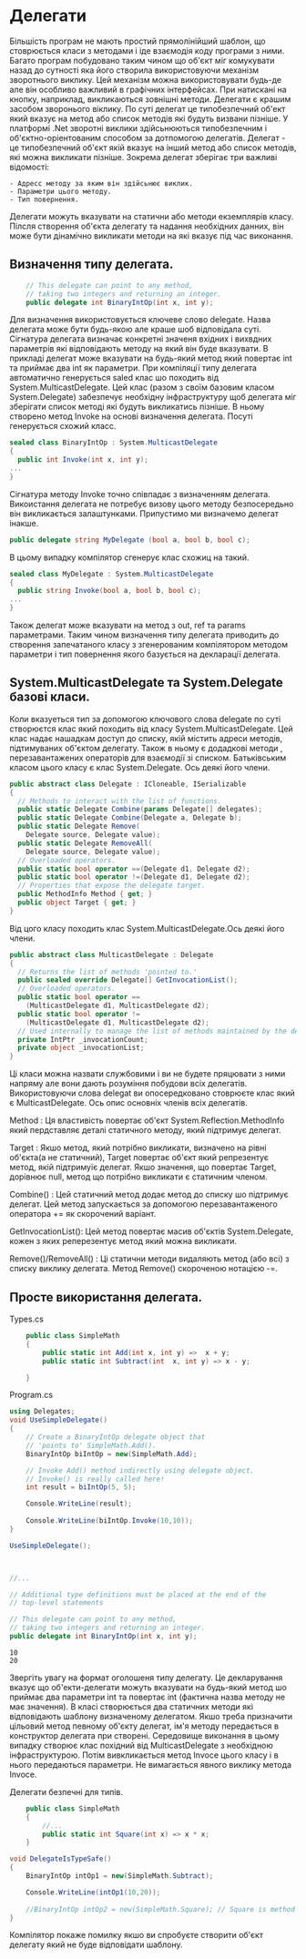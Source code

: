 # Делегати

Більшість програм не мають простий прямолінійший шаблон, що стоврюється класи  з методами і іде взаємодія коду програми з ними. Багато програм побудовано таким чином що об'єкт міг комукувати назад до сутності яка його створила використовуючи механізм зворотнього виклику. Цей механізм можна використовувати будь-де але він особливо важливий в графічних інтерфейсах. При натискані на кнопку, наприклад, викликаються зовнішні методи.
Делегати є крашим засобом зворонього віклику. По суті делегат це типобезпечний об'ект який вказує на метод або список методів які будуть визвани пізніше.
У платформі .Net зворотні виклики здійсьнюються типобезпечним і об'єктно-оріентованим способом за дотпомогою делегатів. Делегат - це типобезпечний об'єкт якій вказує на інший метод або список методів, які можна викликати пізніше. Зокрема делегат зберігає три важливі відомості:

    - Aдресс методу за яким він здійсьнює виклик.
    - Параметри цього методу.
    - Тип повернення.

Делегати можуть вказувати на статични або методи екземплярів класу.
Пілсля створення об'єкта делегату та надання необхідних данних, він може бути дінамічно викликати методи на які вказує під час виконання.

## Визначення типу делегата.

```cs
    // This delegate can point to any method,
    // taking two integers and returning an integer.
    public delegate int BinaryIntOp(int x, int y);
```
Для визначення використовується ключеве слово delegate. Назва делегата може бути будь-якою але краше шоб відповідала суті. Сігнатура делегата визначає конкретні значеня вхідних і вихвдних параметрів які відповідають методу на який він буде вказувати. В прикладі делегат може вказувати на будь-який метод який повертає int та приймає два int як параметри.
При компіляції типу делегата автоматично генерується saled клас шо походить від System.MulticastDelegate. Цей клас (разом з своїм базовим класом System.Delegate) забезпечує необхідну інфраструктуру щоб делегата міг зберігати список методі які будуть викликатись пізніше. В ньому створено метод Invoke на основі визначення делегата. Посуті генерується схожий класс.

```cs
sealed class BinaryIntOp : System.MulticastDelegate
{
  public int Invoke(int x, int y);
...
}
```
Сігнатура методу Invoke точно співпадає з визначенням делегата. Викоистання делегата не потребує визову цього методу безпосередьно він викликається залаштунками.
Припустимо ми визначемо делегат інакше.
```cs
public delegate string MyDelegate (bool a, bool b, bool c);
```
В цьому випадку компілятор сгенерує клас схожиц на такий.
```cs
sealed class MyDelegate : System.MulticastDelegate
{
  public string Invoke(bool a, bool b, bool c);
...
}

```
Також делегат може вказувати на метод з out, ref та params параметрами.
Таким чином визначення типу делегата приводить до створення запечатаного класу з згенерованим компілятором методом параметри і тип повернення якого базується на декларації делегата.

## System.MulticastDelegate та System.Delegate базові класи.

Коли вказуеться тип за допомогою ключового слова delegate по суті створюєтся клас який походить від класу System.MulticastDelegate. Цей клас надає нашадкам доступ до списку, якій містить адреси методів, підтимуваних об'єктом делегату. Також в ньому є додадкові методи , перезавантажених операторів для взаємодії зі списком. Батьківським класом цього класу є клас System.Delegate. Ось деякі його члени.

```cs
public abstract class Delegate : ICloneable, ISerializable
{
  // Methods to interact with the list of functions.
  public static Delegate Combine(params Delegate[] delegates);
  public static Delegate Combine(Delegate a, Delegate b);
  public static Delegate Remove(
    Delegate source, Delegate value);
  public static Delegate RemoveAll(
    Delegate source, Delegate value);
  // Overloaded operators.
  public static bool operator ==(Delegate d1, Delegate d2);
  public static bool operator !=(Delegate d1, Delegate d2);
  // Properties that expose the delegate target.
  public MethodInfo Method { get; }
  public object Target { get; }
}
```
Від цого класу походить клас System.MulticastDelegate.Ось деякі його члени.

```cs
public abstract class MulticastDelegate : Delegate
{
  // Returns the list of methods 'pointed to.'
  public sealed override Delegate[] GetInvocationList();
  // Overloaded operators.
  public static bool operator ==
    (MulticastDelegate d1, MulticastDelegate d2);
  public static bool operator !=
    (MulticastDelegate d1, MulticastDelegate d2);
  // Used internally to manage the list of methods maintained by the delegate.
  private IntPtr _invocationCount;
  private object _invocationList;
}

```

Ці класи можна назвати службовими і ви не будете пряцювати з ними напряму але вони дають розуміння побудови всіх делегатів. Використовуючи слова delegat ви опосередковано стоврюєте клас який є MulticastDelegate. 
Ось опис основніх членів всіх делегатів.

  Method : Ця властивість повертає об'єкт System.Reflection.MethodInfo який пердставляє деталі статичного методу, який підтримує делегат.

  Target : Якшо метод, який потрібно викликати, визначено на рівні об'єкта(а не статичний), Target повертає об'єкт який репрезентує метод, якій підтримуїє делегат. Якшо значення, що повертає Target, дорівнює null, метод що потрібно викликати є статичним членом. 

  Combine() : Цей статичний метод додає метод до списку шо підтримує делегат. Цей метод запускається за допомогою перезавантаженого оператора += як скорочений варіант.

  GetInvocationList(): Цей метод повертає масив об'єктів System.Delegate, кожен з якиx реперезентує метод який можна викликати.

  Remove()/RemoveAll() : Ці статични методи видаляють метод (або всі) з списку виклику делегата. Метод Remove() скороченою нотацією -=.


## Просте використання делегата.

Types.cs
```cs
    public class SimpleMath
    {
        public static int Add(int x, int y) =>  x + y; 
        public static int Subtract(int  x, int y) => x - y;

    }
```
Program.cs
```cs
using Delegates;
void UseSimpleDelegate()
{
    // Create a BinaryIntOp delegate object that
    // 'points to' SimpleMath.Add().
    BinaryIntOp biIntOp = new(SimpleMath.Add);

    // Invoke Add() method indirectly using delegate object.
    // Invoke() is really called here!
    int result = biIntOp(5, 5);

    Console.WriteLine(result);
    
    Console.WriteLine(biIntOp.Invoke(10,10));
}

UseSimpleDelegate();



//...

// Additional type definitions must be placed at the end of the
// top-level statements

// This delegate can point to any method,
// taking two integers and returning an integer.
public delegate int BinaryIntOp(int x, int y);
```
```
10
20
```
Звергіть увагу на формат оголошеня типу делегату. Це декларування вказує що об'екти-делегати можуть вказувати на будь-який метод шо приймає два параметри int та повертає int (фактична назва методу не має значення). 
В класі створюється два статичних методи які відповідають шаблону визначеному делегатом. 
Якшо треба призначити цільовий метод певному об'єкту делегат, ім'я методу передається в конструктор делегата при створені.
Середовище виконання в цьому випадку створює клас похідний від MulticastDelegate з необхідною інфраструктурою. Потім вивкликається метод Invoce цього класу і в нього передаються параметри. Не вимагається явного виклику метода Invoce.

Делегати безпечні для типів.
```cs
    public class SimpleMath
    {
        //...
        public static int Square(int x) => x * x; 
    }
```
```cs
void DelegateIsTypeSafe()
{
    BinaryIntOp intOp1 = new(SimpleMath.Subtract);

    Console.WriteLine(intOp1(10,20));
    
    //BinaryIntOp intOp2 = new(SimpleMath.Square); // Square is method that have diferent signateure.
}
```
Компілятор покаже помилку якшо ви спробуєте створити об'єкт делегату який не буде відповідати шаблону.









